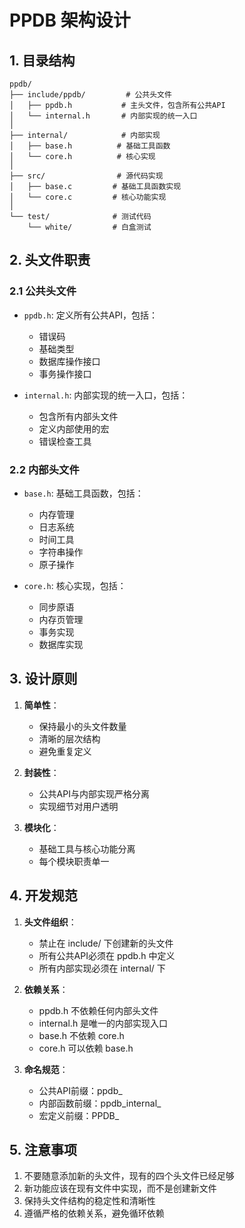 # PPDB 架构设计

## 1. 目录结构

```
ppdb/
├── include/ppdb/         # 公共头文件
│   ├── ppdb.h           # 主头文件，包含所有公共API
│   └── internal.h       # 内部实现的统一入口
│
├── internal/            # 内部实现
│   ├── base.h          # 基础工具函数
│   └── core.h          # 核心实现
│
├── src/                # 源代码实现
│   ├── base.c         # 基础工具函数实现
│   └── core.c         # 核心功能实现
│
└── test/              # 测试代码
    └── white/         # 白盒测试
```

## 2. 头文件职责

### 2.1 公共头文件

- `ppdb.h`: 定义所有公共API，包括：
  - 错误码
  - 基础类型
  - 数据库操作接口
  - 事务操作接口

- `internal.h`: 内部实现的统一入口，包括：
  - 包含所有内部头文件
  - 定义内部使用的宏
  - 错误检查工具

### 2.2 内部头文件

- `base.h`: 基础工具函数，包括：
  - 内存管理
  - 日志系统
  - 时间工具
  - 字符串操作
  - 原子操作

- `core.h`: 核心实现，包括：
  - 同步原语
  - 内存页管理
  - 事务实现
  - 数据库实现

## 3. 设计原则

1. **简单性**：
   - 保持最小的头文件数量
   - 清晰的层次结构
   - 避免重复定义

2. **封装性**：
   - 公共API与内部实现严格分离
   - 实现细节对用户透明

3. **模块化**：
   - 基础工具与核心功能分离
   - 每个模块职责单一

## 4. 开发规范

1. **头文件组织**：
   - 禁止在 include/ 下创建新的头文件
   - 所有公共API必须在 ppdb.h 中定义
   - 所有内部实现必须在 internal/ 下

2. **依赖关系**：
   - ppdb.h 不依赖任何内部头文件
   - internal.h 是唯一的内部实现入口
   - base.h 不依赖 core.h
   - core.h 可以依赖 base.h

3. **命名规范**：
   - 公共API前缀：ppdb_
   - 内部函数前缀：ppdb_internal_
   - 宏定义前缀：PPDB_

## 5. 注意事项

1. 不要随意添加新的头文件，现有的四个头文件已经足够
2. 新功能应该在现有文件中实现，而不是创建新文件
3. 保持头文件结构的稳定性和清晰性
4. 遵循严格的依赖关系，避免循环依赖
